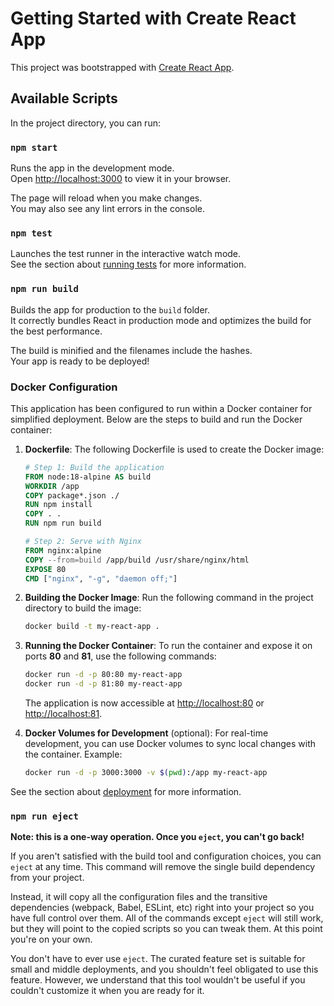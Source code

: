 # Getting Started with Create React App

This project was bootstrapped with [Create React App](https://github.com/facebook/create-react-app).

## Available Scripts

In the project directory, you can run:

### `npm start`

Runs the app in the development mode.\
Open [http://localhost:3000](http://localhost:3000) to view it in your browser.

The page will reload when you make changes.\
You may also see any lint errors in the console.

### `npm test`

Launches the test runner in the interactive watch mode.\
See the section about [running tests](https://facebook.github.io/create-react-app/docs/running-tests) for more information.

### `npm run build`

Builds the app for production to the `build` folder.\
It correctly bundles React in production mode and optimizes the build for the best performance.

The build is minified and the filenames include the hashes.\
Your app is ready to be deployed!

### Docker Configuration

This application has been configured to run within a Docker container for simplified deployment. Below are the steps to build and run the Docker container:

1. **Dockerfile**: The following Dockerfile is used to create the Docker image:
   ```dockerfile
   # Step 1: Build the application
   FROM node:18-alpine AS build
   WORKDIR /app
   COPY package*.json ./
   RUN npm install
   COPY . .
   RUN npm run build

   # Step 2: Serve with Nginx
   FROM nginx:alpine
   COPY --from=build /app/build /usr/share/nginx/html
   EXPOSE 80
   CMD ["nginx", "-g", "daemon off;"]
   ```

2. **Building the Docker Image**:
   Run the following command in the project directory to build the image:
   ```bash
   docker build -t my-react-app .
   ```

3. **Running the Docker Container**:
   To run the container and expose it on ports **80** and **81**, use the following commands:
   ```bash
   docker run -d -p 80:80 my-react-app
   docker run -d -p 81:80 my-react-app
   ```

   The application is now accessible at [http://localhost:80](http://localhost:80) or [http://localhost:81](http://localhost:81).

4. **Docker Volumes for Development** (optional):
   For real-time development, you can use Docker volumes to sync local changes with the container. Example:
   ```bash
   docker run -d -p 3000:3000 -v $(pwd):/app my-react-app
   ```

See the section about [deployment](https://facebook.github.io/create-react-app/docs/deployment) for more information.

### `npm run eject`

**Note: this is a one-way operation. Once you `eject`, you can't go back!**

If you aren't satisfied with the build tool and configuration choices, you can `eject` at any time. This command will remove the single build dependency from your project.

Instead, it will copy all the configuration files and the transitive dependencies (webpack, Babel, ESLint, etc) right into your project so you have full control over them. All of the commands except `eject` will still work, but they will point to the copied scripts so you can tweak them. At this point you're on your own.

You don't have to ever use `eject`. The curated feature set is suitable for small and middle deployments, and you shouldn't feel obligated to use this feature. However, we understand that this tool wouldn't be useful if you couldn't customize it when you are ready for it.


